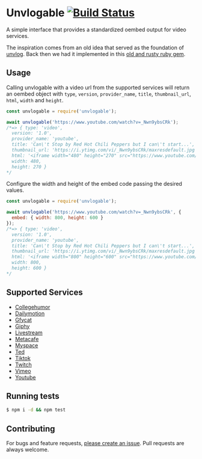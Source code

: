 # Unvlogable [![Build Status](https://dev.azure.com/mamuso/mamuso/_apis/build/status/unvlogable?branchName=master)](https://dev.azure.com/mamuso/mamuso/_build/latest?definitionId=2&branchName=master)

A simple interface that provides a standardized oembed output for video services.

The inspiration comes from an old idea that served as the foundation of [unvlog](http://unvlog.com). Back then we had it implemented in this [old and rusty ruby gem](https://github.com/mamuso/acts_as_unvlogable).

## Usage

Calling unvlogable with a video url from the supported services will return an oembed object with `type`, `version`, `provider_name`, `title`, `thumbnail_url`, `html`, `width` and `height`.

```javascript
const unvlogable = require('unvlogable');

await unvlogable('https://www.youtube.com/watch?v=_Nwn9ybsCRk');
/*=> { type: 'video',
  version: '1.0',
  provider_name: 'youtube',
  title: 'Can\'t Stop by Red Hot Chili Peppers but I can\'t start...',
  thumbnail_url: 'https://i.ytimg.com/vi/_Nwn9ybsCRk/maxresdefault.jpg',
  html: '<iframe width="480" height="270" src="https://www.youtube.com/embed/_Nwn9ybsCRk?feature=oembed" frameborder="0" allow="accelerometer; autoplay; encrypted-media; gyroscope; picture-in-picture" allowfullscreen></iframe>',
  width: 480,
  height: 270 }
*/
```

Configure the width and height of the embed code passing the desired values.

```javascript
const unvlogable = require('unvlogable');

await unvlogable('https://www.youtube.com/watch?v=_Nwn9ybsCRk', {
  embed: { width: 800, height: 600 }
});
/*=> { type: 'video',
  version: '1.0',
  provider_name: 'youtube',
  title: 'Can\'t Stop by Red Hot Chili Peppers but I can\'t start...',
  thumbnail_url: 'https://i.ytimg.com/vi/_Nwn9ybsCRk/maxresdefault.jpg',
  html: '<iframe width="800" height="600" src="https://www.youtube.com/embed/_Nwn9ybsCRk?feature=oembed" frameborder="0" allow="accelerometer; autoplay; encrypted-media; gyroscope; picture-in-picture" allowfullscreen></iframe>',
  width: 800,
  height: 600 }
*/
```

## Supported Services

- [Collegehumor](http://www.collegehumor.com)
- [Dailymotion](https://www.dailymotion.com)
- [Gfycat](http://gfycat.com)
- [Giphy](https://giphy.com)
- [Livestream](https://livestream.com/watch)
- [Metacafe](http://www.metacafe.com)
- [Myspace](https://myspace.com)
- [Ted](https://www.ted.com/)
- [Tiktok](https://tiktok.com)
- [Twitch](https://www.twitch.com)
- [Vimeo](https://www.vimeo.com)
- [Youtube](https://www.youtube.com)

## Running tests

```sh
$ npm i -d && npm test
```

## Contributing

For bugs and feature requests, [please create an issue](https://github.com/mamuso/unvlogable/issues/new). Pull requests are always welcome.
